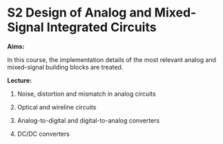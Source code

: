 

# S2 Design of Analog and Mixed-Signal Integrated Circuits

**Aims:**

In this course, the implementation details of the most relevant analog and mixed-signal building blocks are treated.

**Lecture:**

1. Noise, distortion and mismatch in analog circuits

2. Optical and wireline circuits

3. Analog-to-digital and digital-to-analog converters

4. DC/DC converters

